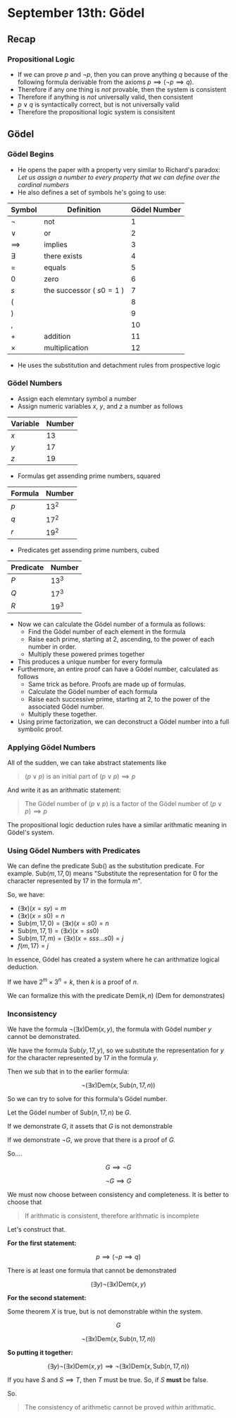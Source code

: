 # September 13th: Gödel

## Recap

### Propositional Logic

* If we can prove $p$ and $\lnot p$, then you can prove anything $q$ because of the following formula derivable from the axioms $p \implies (\lnot p \implies q)$.
* Therefore if any one thing is *not* provable, then the system is consistent
* Therefore if anything is *not* universally valid, then consistent
* $p \lor q$ is syntactically correct, but is not universally valid
* Therefore the propositional logic system is consisitent

## Gödel

### Gödel Begins

* He opens the paper with a property very similar to Richard's paradox: *Let us assign a number to every property that we can define over the cardinal numbers*
* He also defines a set of symbols he's going to use:

Symbol | Definition | Gödel Number
---        | ---                        | ---
$\lnot$    | not                        | 1
$\lor$     | or                         | 2
$\implies$ | implies                    | 3
$\exists$  | there exists               | 4
$=$        | equals                     | 5
$0$        | zero                       | 6
$s$        | the successor ( $s0 = 1$ ) | 7
$($        |                            | 8
$)$        |                            | 9
$,$        |                            | 10
$+$        | addition                   | 11
$\times$   | multiplication             | 12

 * He uses the substitution and detachment rules from prospective logic

### Gödel Numbers

* Assign each elemntary symbol a number
* Assign numeric variables $x$, $y$, and $z$ a number as follows

Variable | Number
--- | ---
$x$ | $13$
$y$ | $17$
$z$ | $19$

* Formulas get assending prime numbers, squared

Formula | Number
---     | ---
$p$     | $13^2$
$q$     | $17^2$
$r$     | $19^2$

* Predicates get assending prime numbers, cubed

Predicate | Number
---       | ---
$P$       | $13^3$
$Q$       | $17^3$
$R$       | $19^3$

* Now we can calculate the Gödel number of a formula as follows:
  * Find the Gödel number of each element in the formula
  * Raise each prime, starting at 2, ascending, to the power of each number in order.
  * Multiply these powered primes together
* This produces a unique number for every formula
* Furthermore, an entire proof can have a Gödel number, calculated as follows
  * Same trick as before. Proofs are made up of formulas.
  * Calculate the Gödel number of each formula
  * Raise each successive prime, starting at 2, to the power of the associated Gödel number.
  * Multiply these together.
* Using prime factorization, we can deconstruct a Gödel number into a full symbolic proof.

### Applying Gödel Numbers

All of the sudden, we can take abstract statements like

> $(p \lor p)$ is an initial part of $(p \lor p) \implies p$

And write it as an arithmatic statement: 

> The Gödel number of $(p \lor p)$ is a factor of the Gödel number of $(p \lor p) \implies p$

The propositional logic deduction rules have a similar arithmatic meaning in Gödel's system.

### Using Gödel Numbers with Predicates

We can define the predicate $\text{Sub}()$ as the substitution predicate. For example. $\text{Sub}(m, 17, 0)$ means "Substitute the representation for $0$ for the character represented by $17$ in the formula $m$".

So, we have:

* $(\exists x) (x = sy) = m$
* $(\exists x) (x = s0) = n$
* $\text{Sub}(m, 17, 0) = (\exists x) (x = s0) = n$
* $\text{Sub}(m, 17, 1) = (\exists x) (x = ss0)$
* $\text{Sub}(m, 17, m) = (\exists x) (x = sss...s0) = j$
* $f(m, 17) = j$

In essence, Gödel has created a system where he can arithmatize logical deduction.

If we have $2^m \times 3^n = k$, then $k$ is a proof of $n$. 

We can formalize this with the predicate $\text{Dem}(k, n)$ ($\text{Dem}$ for demonstrates)

### Inconsistency

We have the formula $\lnot (\exists x) \text{Dem}(x, y)$, the formula with Gödel number $y$ cannot be demonstrated.

We have the formula $\text{Sub}(y, 17, y)$, so we substitute the representation for $y$ for the character represented by $17$ in the formula $y$.

Then we sub that in to the earlier formula: 

$$\lnot (\exists x)\text{Dem}(x, \text{Sub}(n, 17, n))$$

So we can try to solve for this formula's Gödel number.

Let the Gödel number of $\text{Sub}(n, 17, n)$ be $G$.

If we demonstrate $G$, it assets that $G$ is not demonstrable

If we demonstrate $\lnot G$, we prove that there is a proof of $G$.

So.... 

$$G \implies \lnot G$$

$$\lnot G \implies G$$

We must now choose between consistency and completeness. It is better to choose that 

> If arithmatic is consistent, therefore arithmatic is incomplete

Let's construct that.

**For the first statement:**

$$p \implies (\lnot p \implies q)$$

There is at least one formula that cannot be demonstrated

$$(\exists y) \lnot (\exists x) \text{Dem}(x, y)$$

**For the second statement:**

Some theorem $X$ is true, but is not demonstrable within the system.

$$G$$

$$\lnot (\exists x) \text{Dem}(x, \text{Sub}(n, 17, n))$$

**So putting it together:**

$$(\exists y) \lnot (\exists x) \text{Dem}(x, y) \implies \lnot (\exists x) \text{Dem}(x, \text{Sub}(n, 17, n))$$

If you have $S$ and $S \implies T$, then $T$ must be true. So, if $S$ **must** be false.

So.

> The consistency of arithmetic cannot be proved *within* arithmatic.
